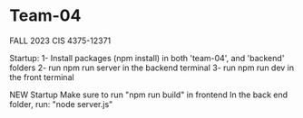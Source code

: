 # Team-04

FALL 2023
CIS 4375-12371

Startup:
1- Install packages (npm install) in both 'team-04', and 'backend' folders
2- run npm run server in the backend terminal
3- run npm run dev in the front terminal

NEW Startup 
Make sure to run "npm run build" in frontend
In the back end folder, run: "node server.js"
